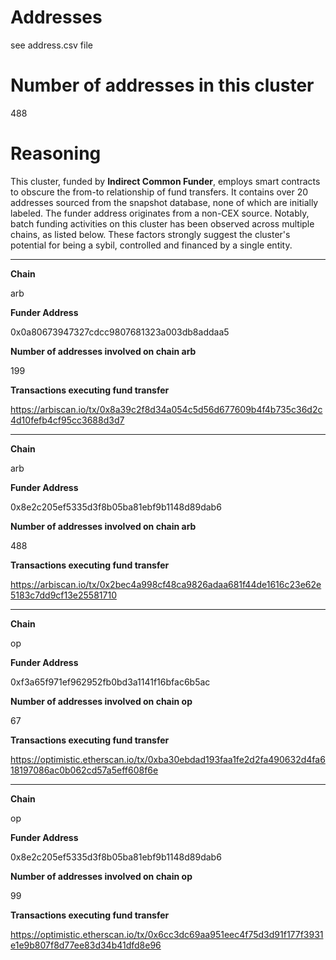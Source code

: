 # Addresses

see address.csv file

# Number of addresses in this cluster

488

# Reasoning

This cluster, funded by **Indirect Common Funder**, employs smart contracts to obscure the from-to relationship of fund transfers. It contains over 20 addresses sourced from the snapshot database, none of which are initially labeled. The funder address originates from a non-CEX source. Notably, batch funding activities on this cluster has been observed across multiple chains, as listed below. These factors strongly suggest the cluster's potential for being a sybil, controlled and financed by a single entity.


---

**Chain**

arb

**Funder Address**

0x0a80673947327cdcc9807681323a003db8addaa5

**Number of addresses involved on chain arb**

199

**Transactions executing fund transfer**

https://arbiscan.io/tx/0x8a39c2f8d34a054c5d56d677609b4f4b735c36d2c4d10fefb4cf95cc3688d3d7


---

**Chain**

arb

**Funder Address**

0x8e2c205ef5335d3f8b05ba81ebf9b1148d89dab6

**Number of addresses involved on chain arb**

488

**Transactions executing fund transfer**

https://arbiscan.io/tx/0x2bec4a998cf48ca9826adaa681f44de1616c23e62e5183c7dd9cf13e25581710


---

**Chain**

op

**Funder Address**

0xf3a65f971ef962952fb0bd3a1141f16bfac6b5ac

**Number of addresses involved on chain op**

67

**Transactions executing fund transfer**

https://optimistic.etherscan.io/tx/0xba30ebdad193faa1fe2d2fa490632d4fa618197086ac0b062cd57a5eff608f6e


---

**Chain**

op

**Funder Address**

0x8e2c205ef5335d3f8b05ba81ebf9b1148d89dab6

**Number of addresses involved on chain op**

99

**Transactions executing fund transfer**

https://optimistic.etherscan.io/tx/0x6cc3dc69aa951eec4f75d3d91f177f3931e1e9b807f8d77ee83d34b41dfd8e96

